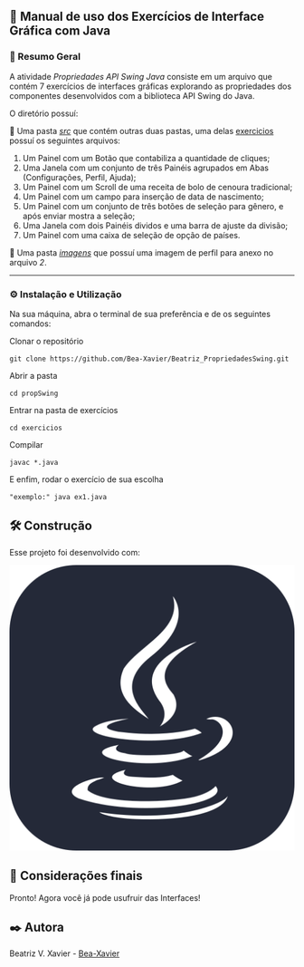 ## 📝 Manual de uso dos Exercícios de Interface Gráfica com Java

### 📌 Resumo Geral

A atividade *Propriedades API Swing Java* consiste em um arquivo que contém 7 exercícios de interfaces gráficas explorando as propriedades dos componentes desenvolvidos com a biblioteca API Swing do Java.

O diretório possuí:

🔹 Uma pasta [*src*](https://github.com/Bea-Xavier/Beatriz_PropriedadesSwing/tree/main/src) que contém outras duas pastas, uma delas [exercicios](https://github.com/Bea-Xavier/Beatriz_PropriedadesSwing/tree/main/src/exercicios) possuí os seguintes arquivos:

1. Um Painel com um Botão que contabiliza a quantidade de cliques;
2. Uma Janela com um conjunto de três Painéis agrupados em Abas (Configurações, Perfil, Ajuda);
3. Um Painel com um Scroll de uma receita de bolo de cenoura tradicional;
4. Um Painel com um campo para inserção de data de nascimento;
5. Um Painel com um conjunto de três botões de seleção para gênero, e após enviar mostra a seleção;
6. Uma Janela com dois Painéis dividos e uma barra de ajuste da divisão;
7. Um Painel com uma caixa de seleção de opção de países.

🔹 Uma pasta [*imagens*](https://github.com/Bea-Xavier/Beatriz_PropriedadesSwing/tree/main/src/imagens) que possuí uma imagem de perfil para anexo no arquivo *2*.

---

### ⚙️ Instalação e Utilização

Na sua máquina, abra o terminal de sua preferência e de os seguintes comandos:

Clonar o repositório
```
git clone https://github.com/Bea-Xavier/Beatriz_PropriedadesSwing.git
```

Abrir a pasta
```
cd propSwing
```

Entrar na pasta de exercícios
```
cd exercicios
```

Compilar
```
javac *.java
```

E enfim, rodar o exercício de sua escolha
```
"exemplo:" java ex1.java
```

## 🛠️ Construção

Esse projeto foi desenvolvido com:

![Java](https://github.com/tandpfun/skill-icons/blob/main/icons/Java-Dark.svg)

## 📎 Considerações finais

Pronto! Agora você já pode usufruir das Interfaces! 

## ✒️ Autora

Beatriz V. Xavier - [Bea-Xavier](https://github.com/Bea-Xavier)
